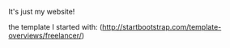 It's just my website!

the template I started with:
(http://startbootstrap.com/template-overviews/freelancer/)
